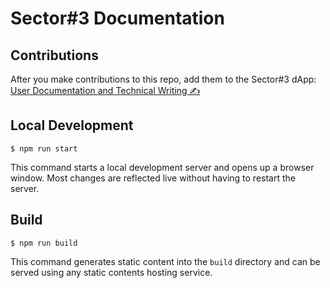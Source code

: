 # Sector#3 Documentation

## Contributions

After you make contributions to this repo, add them to the Sector#3 dApp: [User Documentation and Technical Writing ✍️](https://optimism.sector3.xyz/v1/priorities/0x3F1C5890e97636E7d8e1f70b35D56fB2832Eab3c)

## Local Development

```
$ npm run start
```

This command starts a local development server and opens up a browser window. Most changes are reflected live without having to restart the server.

## Build

```
$ npm run build
```

This command generates static content into the `build` directory and can be served using any static contents hosting service.
